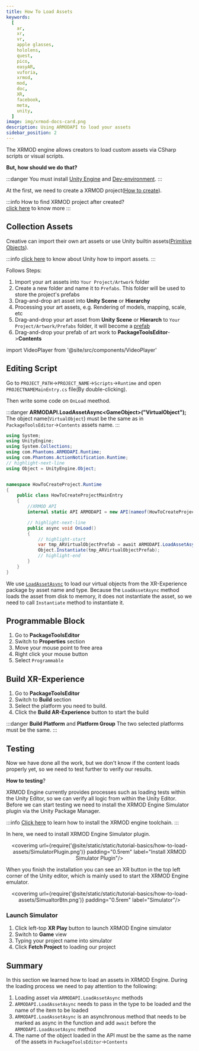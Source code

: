 ```yaml
---
title: How To Load Assets
keywords:
  [
    ar,
    xr,
    vr,
    apple glasses,
    hololens,
    quest,
    pico,
    easyAR,
    vuforia,
    xrmod,
    mod,
    doc,
    XR,
    facebook,
    meta,
    unity,
  ]
image: img/xrmod-docs-card.png
description: Using ARMODAPI to load your assets
sidebar_position: 2
---
```


The XRMOD engine allows creators to load custom assets via CSharp scripts or visual scripts.

**But, how should we do that?**

:::danger
You must install [Unity Engine](../prepare-for-developer/install-unityengine) and [Dev-environment](../prepare-for-developer/install-dev-environment).
:::

At the first, we need to create a XRMOD project([How to create](../tutorial-basics/how-create-xrmod-project)).

:::info
How to find XRMOD project after created?  
[click here](../dev-tools/package-tools#project-editing) to know more
:::

## Collection Assets

Creative can import their own art assets or use Unity builtin assets([Primitive Objects](https://docs.unity3d.com/Manual/PrimitiveObjects.html)).

:::info
[click here](https://docs.unity3d.com/Manual/ImportingAssets.html) to know about Unity how to import assets.
:::

Follows Steps:

1. Import your art assets into `Your Project/Artwork` folder
2. Create a new folder and name it to `Prefabs`. This folder will be used to store the project's prefabs
3. Drag-and-drop art asset into **Unity Scene** or **Hierarchy**
4. Processing your art assets, e.g. Rendering of models, mapping, scale, etc
5. Drag-and-drop your art asset from **Unity Scene** or **Hierarch** to `Your Project/Artwork/Prefabs` folder, it will become a [prefab](https://docs.unity3d.com/Manual/Prefabs.html)
6. Drag-and-drop your prefab of art work to **PackageToolsEditor**->**Contents**

import VideoPlayer from '@site/src/components/VideoPlayer'

<VideoPlayer src="/static/tutorial-basics/how-to-load-assets/MakePrefab.mp4" className="custom-video-showcase" />

## Editing Script

Go to `PROJECT_PATH`->`PROJECT_NAME`->`Scripts`->`Runtime` and open `PROJECTNAMEMainEntry.cs` file(By double-clicking).

Then write some code on `OnLoad` meethod.

:::danger
**ARMODAPI.LoadAssetAsync<GameObject\>("VirtualObject");** The object name(`VirtualObject`) must be the same as in `PackageToolsEditor`->`Contents` assets name.
:::

```cs title="HowToCreateProjectMainEntry.cs"
using System;
using UnityEngine;
using System.Collections;
using com.Phantoms.ARMODAPI.Runtime;
using com.Phantoms.ActionNotification.Runtime;
// highlight-next-line
using Object = UnityEngine.Object;


namespace HowToCreateProject.Runtime
{
    public class HowToCreateProjectMainEntry
    {
        //XRMOD API
        internal static API ARMODAPI = new API(nameof(HowToCreateProject));

        // highlight-next-line
        public async void OnLoad()
        {
            // highlight-start
            var tmp_ARVirtualObjectPrefab = await ARMODAPI.LoadAssetAsync<GameObject>("VirtualObject");
            Object.Instantiate(tmp_ARVirtualObjectPrefab);
            // highlight-end
        }
    }
}
```

We use [`LoadAssetAsync`](../../open-api-pure-csharp/utility-api/LoadAssetAsync) to load our virtual objects from the XR-Experience package by asset name and type. Because the `LoadAssetAsync` method loads the asset from disk to memory, it does not instantiate the asset, so we need to call `Instantiate` method to instantiate it.

## Programmable Block

1. Go to **PackageToolsEditor**
2. Switch to **Properties** section
3. Move your mouse point to free area
4. Right click your mouse button
5. Select `Programmable`

<VideoPlayer src="/static/tutorial-basics/how-to-load-assets/AddProgrammableBlock.mp4" className="custom-video-showcase" />

## Build XR-Experience

1. Go to **PackageToolsEditor**
2. Switch to **Build** section
3. Select the platform you need to build.
4. Click the **Build AR-Experience** button to start the build

:::danger
**Build Platform** and **Platform Group** The two selected platforms must be the same.
:::

<VideoPlayer src="/static/tutorial-basics/how-to-load-assets/BuildXRExperience.mp4" className="custom-video-showcase" />

## Testing

Now we have done all the work, but we don't know if the content loads properly yet, so we need to test further to verify our results.

**How to testing**?

XRMOD Engine currently provides processes such as loading tests within the Unity Editor, so we can verify all logic from within the Unity Editor. Before we can start testing we need to install the XRMOD Engine Simulator plugin via the Unity Package Manager.

:::info
[Click here](../prepare-for-developer/install-xrmod-dev-tools) to learn how to install the XRMOD engine toolchain.
:::

In here, we need to install XRMOD Engine Simulator plugin.

<center>

<coverimg url={require('@site/static/static/tutorial-basics/how-to-load-assets/SimulatorPlugin.png')} padding="0.5rem" label="Install XRMOD Simulator Plugin"/>

</center>

When you finish the installation you can see an XR button in the top left corner of the Unity editor, which is mainly used to start the XRMOD Engine emulator.

<center>

<coverimg url={require('@site/static/static/tutorial-basics/how-to-load-assets/SimualtorBtn.png')} padding="0.5rem" label="Simulator"/>

</center>

### Launch Simulator

1. Click left-top **XR Play** button to launch XRMOD Engine simulator
2. Switch to **Game** view
3. Typing your project name into simulator
4. Click **Fetch Project** to loading our project

<VideoPlayer src="/static/tutorial-basics/how-to-load-assets/Test.mp4" className="custom-video-showcase" />

## Summary

In this section we learned how to load an assets in XRMOD Engine. During the loading process we need to pay attention to the following:

1. Loading asset via `ARMODAPI.LoadAssetAsync` methods
2. `ARMODAPI.LoadAssetAsync` needs to pass in the type to be loaded and the name of the item to be loaded
3. `ARMODAPI.LoadAssetAsync` is an asynchronous method that needs to be marked as async in the function and add `await` before the `ARMODAPI.LoadAssetAsync` method
4. The name of the object loaded in the API must be the same as the name of the assets in `PackageToolsEditor`->`Contents`
